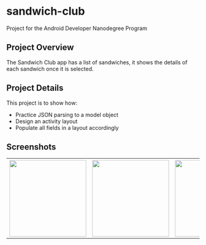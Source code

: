 # sandwich-club
Project for the Android Developer Nanodegree Program
## Project Overview
The Sandwich Club app has a list of sandwiches, it shows the details of each sandwich once it is selected.

## Project Details
This project is to show how:
- Practice JSON parsing to a model object
- Design an activity layout
- Populate all fields in a layout accordingly

## Screenshots

<table style="width:100%">
  <tr>
    <th><img src="https://user-images.githubusercontent.com/36500094/36640472-a9d39b6e-1a1f-11e8-9413-4fc21abc3ccf.png" width="200"/></th>
    <th><img src="https://user-images.githubusercontent.com/36500094/36640493-10d591be-1a20-11e8-8569-bdfcddacee50.png" width="200"/></th>
    <th><img src="https://user-images.githubusercontent.com/36500094/36640506-65f92732-1a20-11e8-875a-1a704944b738.png" width="200"/></th>
  </tr>
</table>






